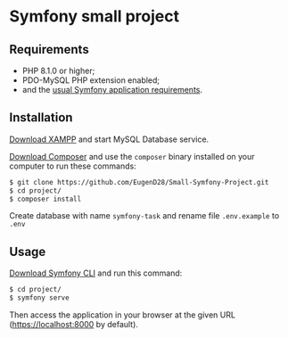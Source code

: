 Symfony small project
========================
Requirements
------------

  * PHP 8.1.0 or higher;
  * PDO-MySQL PHP extension enabled;
  * and the [usual Symfony application requirements][1].

Installation
------------

[Download XAMPP][2] and start MySQL Database service.

[Download Composer][3] and use the `composer` binary installed
on your computer to run these commands:

```bash
$ git clone https://github.com/EugenD28/Small-Symfony-Project.git
$ cd project/
$ composer install
```

Create database with name `symfony-task` and rename file `.env.example` to `.env`

Usage
-----

[Download Symfony CLI][4] and run this command:

```bash
$ cd project/
$ symfony serve
```

Then access the application in your browser at the given URL (<https://localhost:8000> by default).

[1]: https://symfony.com/doc/current/setup.html#technical-requirements
[2]: https://www.apachefriends.org/
[3]: https://getcomposer.org/
[4]: https://symfony.com/download